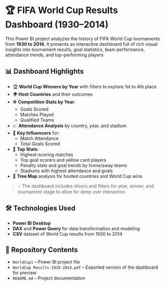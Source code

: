 # 🏆 FIFA World Cup Results Dashboard (1930–2014)

This Power BI project analyzes the history of FIFA World Cup tournaments from **1930 to 2014**. It presents an interactive dashboard full of rich visual insights into tournament results, goal statistics, team performance, attendance trends, and top-performing players.

## 📊 Dashboard Highlights

- 🏆 **World Cup Winners by Year** with filters to explore 1st to 4th place
- 🌍 **Host Countries** and their outcomes
- ⚽ **Competition Stats by Year**:
  - Goals Scored
  - Matches Played
  - Qualified Teams
- 📈 **Attendance Analysis** by country, year, and stadium
- 🧠 **Key Influencers** for:
  - Match Attendance
  - Total Goals Scored
- 📌 **Top Stats**:
  - Highest-scoring matches
  - Top goal scorers and yellow card players
  - Penalty stats and goal trends by home/away teams
  - Stadiums with highest attendance and goals
- 🧮 **Tree Map** analysis for hosted countries and World Cup wins

> 💡 The dashboard includes slicers and filters for year, winner, and tournament stage to allow for deep user interaction.

## 🛠️ Technologies Used

- **Power BI Desktop**
- **DAX** and **Power Query** for data transformation and modeling
- **CSV** dataset of World Cup results from 1930 to 2014
  
## 📁 Repository Contents

- `WorldCup1` – Power BI project file
- `WorldCup Results-1930-2014.pdf` – Exported version of the dashboard for preview
- `README.md` – Project documentation
